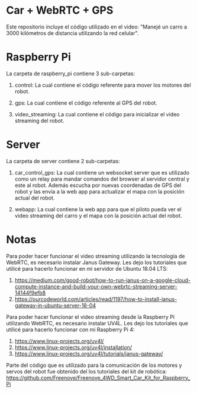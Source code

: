 # Car + WebRTC + GPS

Este repositorio incluye el código utilizado en el video: "Manejé un carro a 3000 kilómetros de distancia utilizando la red celular".

# Raspberry Pi

La carpeta de raspberry_pi contiene 3 sub-carpetas:

1) control: La cual contiene el código referente para mover los motores del robot.

2) gps: La cual contiene el código referente al GPS del robot.

3) video_streaming: La cual contiene el código para inicializar el video streaming del robot.

# Server

La carpeta de server contiene 2 sub-carpetas:

1) car_control_gps: La cual contiene un websocket server que es utilizado como un relay para mandar comandos del browser al servidor central y este al robot. Además escucha por nuevas coordenadas de GPS del robot y las envia a la web app para actualizar el mapa con la posición actual del robot.

2) webapp: La cual contiene la web app para que el piloto pueda ver el video streaming del carro y el mapa con la posición actual del robot.

# Notas

Para poder hacer funcionar el video streaming utilizando la tecnología de WebRTC, es necesario instalar Janus Gateway. Les dejo los tutoriales que utilicé para hacerlo funcionar en mi servidor de Ubuntu 18.04 LTS:

1) https://medium.com/good-robot/how-to-run-janus-on-a-google-cloud-compute-instance-and-build-your-own-webrtc-streaming-server-14144f9efb8
2) https://ourcodeworld.com/articles/read/1197/how-to-install-janus-gateway-in-ubuntu-server-18-04

Para poder hacer funcionar el video streaming desde la Raspberry Pi utilizando WebRTC, es necesario instalar UV4L. Les dejo los tutoriales que utilicé para hacerlo funcionar con mi Raspberry Pi 4:

1) https://www.linux-projects.org/uv4l/
2) https://www.linux-projects.org/uv4l/installation/
3) https://www.linux-projects.org/uv4l/tutorials/janus-gateway/

Parte del código que es utilizado para la comunicación de los motores y servos del robot fue obtenido del los tutoriales del kit de robótica:
https://github.com/Freenove/Freenove_4WD_Smart_Car_Kit_for_Raspberry_Pi
